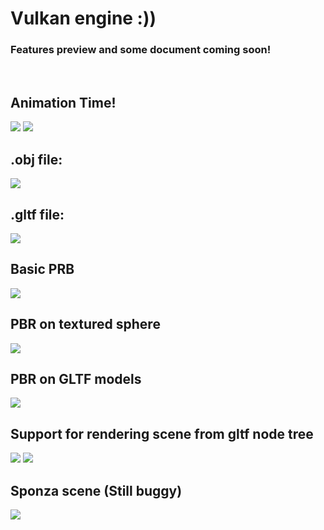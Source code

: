 # Vulkan engine :))
### Features preview and some document coming soon!

<br/>

## Animation Time!
<img src="examples/warcraft-animation.gif">

<img src="examples/mandalorian-animation.gif">

<br>

## .obj file:
<img src="examples/viking_house.gif">

<br>

## .gltf file:
<img src="examples/car.gif">

<br>

## Basic PRB
<img src="examples/pbr.gif">

<br>

## PBR on textured sphere
<img src="examples/pbr-sphere.gif">

<br>

## PBR on GLTF models
<img src="examples/pbr-car.gif"/>

<br>

## Support for rendering scene from gltf node tree
<img src="examples/gunship.gif"/>
<img src="examples/pilot-helmet.gif"/>

<br>

## Sponza scene (Still buggy)
<img src="examples/sponza-scene.gif"/>